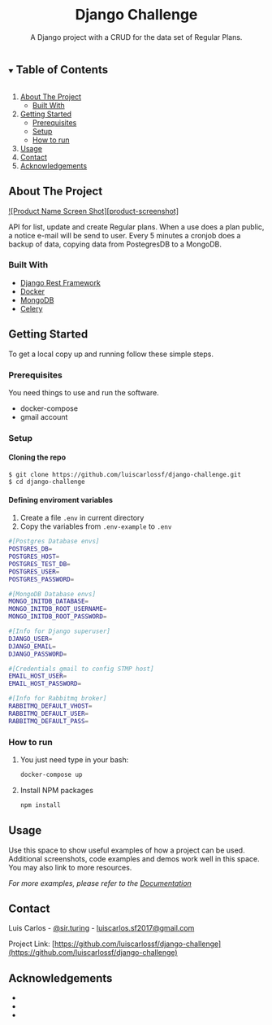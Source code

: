 <!-- ACTIONS BAGDES -->



<!-- PROJECT LOGO -->
<br />
<p align="center">

  <h1 align="center">Django Challenge</h1>

  <p align="center">
    A Django project with a CRUD for the data set of Regular Plans.
    <br />
  </p>
</p>



<!-- TABLE OF CONTENTS -->
<details open="open">
  <summary><h2 style="display: inline-block">Table of Contents</h2></summary>
  <ol>
    <li>
      <a href="#about-the-project">About The Project</a>
      <ul>
        <li><a href="#built-with">Built With</a></li>
      </ul>
    </li>
    <li>
      <a href="#getting-started">Getting Started</a>
      <ul>
        <li><a href="#prerequisites">Prerequisites</a></li>
        <li><a href="#setup">Setup</a></li>
        <li><a href="#how-to-run">How to run</a></li>
      </ul>
    </li>
    <li><a href="#usage">Usage</a></li>
    <li><a href="#contact">Contact</a></li>
    <li><a href="#acknowledgements">Acknowledgements</a></li>
  </ol>
</details>



<!-- ABOUT THE PROJECT -->
## About The Project

[![Product Name Screen Shot][product-screenshot]](https://example.com)

API for list, update and create Regular plans. When a use does a plan public, a notice e-mail will be send to user. Every 5 minutes a cronjob does a backup of data, copying data from PostegresDB to a MongoDB.


### Built With

* [Django Rest Framework](https://www.django-rest-framework.org/)
* [Docker](https://www.docker.com/)
* [MongoDB](https://www.mongodb.com/)
* [Celery](https://docs.celeryproject.org/)



<!-- GETTING STARTED -->
## Getting Started

To get a local copy up and running follow these simple steps.

### Prerequisites

You need things to use and run the software.
* docker-compose
* gmail account

### Setup
#### Cloning the repo
    $ git clone https://github.com/luiscarlossf/django-challenge.git
    $ cd django-challenge
#### Defining enviroment variables
1. Create a file `.env` in current directory
2. Copy the variables from `.env-example` to `.env`
```sh
#[Postgres Database envs]
POSTGRES_DB=
POSTGRES_HOST=
POSTGRES_TEST_DB=
POSTGRES_USER=
POSTGRES_PASSWORD=

#[MongoDB Database envs]
MONGO_INITDB_DATABASE=
MONGO_INITDB_ROOT_USERNAME=
MONGO_INITDB_ROOT_PASSWORD=

#[Info for Django superuser]
DJANGO_USER=
DJANGO_EMAIL=
DJANGO_PASSWORD=

#[Credentials gmail to config STMP host]
EMAIL_HOST_USER= 
EMAIL_HOST_PASSWORD=

#[Info for Rabbitmq broker]
RABBITMQ_DEFAULT_VHOST=
RABBITMQ_DEFAULT_USER= 
RABBITMQ_DEFAULT_PASS= 
```

### How to run
1. You just need type in your bash:
   ```sh
   docker-compose up
   ```
2. Install NPM packages
   ```sh
   npm install
   ```



<!-- USAGE EXAMPLES -->
## Usage

Use this space to show useful examples of how a project can be used. Additional screenshots, code examples and demos work well in this space. You may also link to more resources.

_For more examples, please refer to the [Documentation](https://example.com)_

<!-- CONTACT -->
## Contact

Luis Carlos - [@sir.turing](https://instagram.com/sir.turing) - luiscarlos.sf2017@gmail.com

Project Link: [https://github.com/luiscarlossf/django-challenge](https://github.com/luiscarlossf/django-challenge)



<!-- ACKNOWLEDGEMENTS -->
## Acknowledgements

* []()
* []()
* []()


